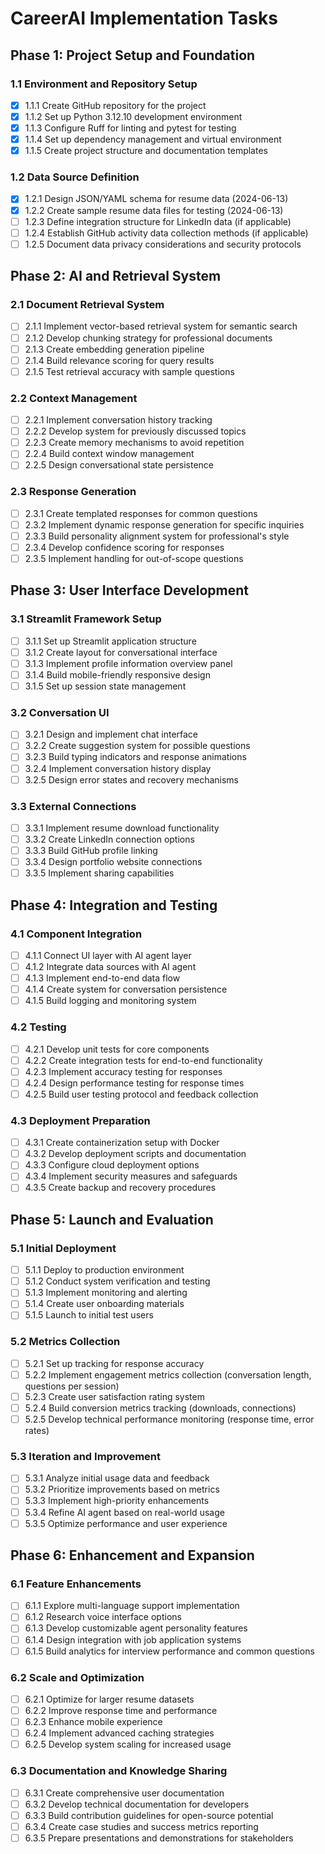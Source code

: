 # CareerAI Implementation Tasks

## Phase 1: Project Setup and Foundation

### 1.1 Environment and Repository Setup

- [x] 1.1.1 Create GitHub repository for the project
- [x] 1.1.2 Set up Python 3.12.10 development environment
- [x] 1.1.3 Configure Ruff for linting and pytest for testing
- [x] 1.1.4 Set up dependency management and virtual environment
- [x] 1.1.5 Create project structure and documentation templates

### 1.2 Data Source Definition

- [x] 1.2.1 Design JSON/YAML schema for resume data (2024-06-13)
- [x] 1.2.2 Create sample resume data files for testing (2024-06-13)
- [ ] 1.2.3 Define integration structure for LinkedIn data (if applicable)
- [ ] 1.2.4 Establish GitHub activity data collection methods (if applicable)
- [ ] 1.2.5 Document data privacy considerations and security protocols

## Phase 2: AI and Retrieval System

### 2.1 Document Retrieval System

- [ ] 2.1.1 Implement vector-based retrieval system for semantic search
- [ ] 2.1.2 Develop chunking strategy for professional documents
- [ ] 2.1.3 Create embedding generation pipeline
- [ ] 2.1.4 Build relevance scoring for query results
- [ ] 2.1.5 Test retrieval accuracy with sample questions

### 2.2 Context Management

- [ ] 2.2.1 Implement conversation history tracking
- [ ] 2.2.2 Develop system for previously discussed topics
- [ ] 2.2.3 Create memory mechanisms to avoid repetition
- [ ] 2.2.4 Build context window management
- [ ] 2.2.5 Design conversational state persistence

### 2.3 Response Generation

- [ ] 2.3.1 Create templated responses for common questions
- [ ] 2.3.2 Implement dynamic response generation for specific inquiries
- [ ] 2.3.3 Build personality alignment system for professional's style
- [ ] 2.3.4 Develop confidence scoring for responses
- [ ] 2.3.5 Implement handling for out-of-scope questions

## Phase 3: User Interface Development

### 3.1 Streamlit Framework Setup

- [ ] 3.1.1 Set up Streamlit application structure
- [ ] 3.1.2 Create layout for conversational interface
- [ ] 3.1.3 Implement profile information overview panel
- [ ] 3.1.4 Build mobile-friendly responsive design
- [ ] 3.1.5 Set up session state management

### 3.2 Conversation UI

- [ ] 3.2.1 Design and implement chat interface
- [ ] 3.2.2 Create suggestion system for possible questions
- [ ] 3.2.3 Build typing indicators and response animations
- [ ] 3.2.4 Implement conversation history display
- [ ] 3.2.5 Design error states and recovery mechanisms

### 3.3 External Connections

- [ ] 3.3.1 Implement resume download functionality
- [ ] 3.3.2 Create LinkedIn connection options
- [ ] 3.3.3 Build GitHub profile linking
- [ ] 3.3.4 Design portfolio website connections
- [ ] 3.3.5 Implement sharing capabilities

## Phase 4: Integration and Testing

### 4.1 Component Integration

- [ ] 4.1.1 Connect UI layer with AI agent layer
- [ ] 4.1.2 Integrate data sources with AI agent
- [ ] 4.1.3 Implement end-to-end data flow
- [ ] 4.1.4 Create system for conversation persistence
- [ ] 4.1.5 Build logging and monitoring system

### 4.2 Testing

- [ ] 4.2.1 Develop unit tests for core components
- [ ] 4.2.2 Create integration tests for end-to-end functionality
- [ ] 4.2.3 Implement accuracy testing for responses
- [ ] 4.2.4 Design performance testing for response times
- [ ] 4.2.5 Build user testing protocol and feedback collection

### 4.3 Deployment Preparation

- [ ] 4.3.1 Create containerization setup with Docker
- [ ] 4.3.2 Develop deployment scripts and documentation
- [ ] 4.3.3 Configure cloud deployment options
- [ ] 4.3.4 Implement security measures and safeguards
- [ ] 4.3.5 Create backup and recovery procedures

## Phase 5: Launch and Evaluation

### 5.1 Initial Deployment

- [ ] 5.1.1 Deploy to production environment
- [ ] 5.1.2 Conduct system verification and testing
- [ ] 5.1.3 Implement monitoring and alerting
- [ ] 5.1.4 Create user onboarding materials
- [ ] 5.1.5 Launch to initial test users

### 5.2 Metrics Collection

- [ ] 5.2.1 Set up tracking for response accuracy
- [ ] 5.2.2 Implement engagement metrics collection (conversation length, questions per session)
- [ ] 5.2.3 Create user satisfaction rating system
- [ ] 5.2.4 Build conversion metrics tracking (downloads, connections)
- [ ] 5.2.5 Develop technical performance monitoring (response time, error rates)

### 5.3 Iteration and Improvement

- [ ] 5.3.1 Analyze initial usage data and feedback
- [ ] 5.3.2 Prioritize improvements based on metrics
- [ ] 5.3.3 Implement high-priority enhancements
- [ ] 5.3.4 Refine AI agent based on real-world usage
- [ ] 5.3.5 Optimize performance and user experience

## Phase 6: Enhancement and Expansion

### 6.1 Feature Enhancements

- [ ] 6.1.1 Explore multi-language support implementation
- [ ] 6.1.2 Research voice interface options
- [ ] 6.1.3 Develop customizable agent personality features
- [ ] 6.1.4 Design integration with job application systems
- [ ] 6.1.5 Build analytics for interview performance and common questions

### 6.2 Scale and Optimization

- [ ] 6.2.1 Optimize for larger resume datasets
- [ ] 6.2.2 Improve response time and performance
- [ ] 6.2.3 Enhance mobile experience
- [ ] 6.2.4 Implement advanced caching strategies
- [ ] 6.2.5 Develop system scaling for increased usage

### 6.3 Documentation and Knowledge Sharing

- [ ] 6.3.1 Create comprehensive user documentation
- [ ] 6.3.2 Develop technical documentation for developers
- [ ] 6.3.3 Build contribution guidelines for open-source potential
- [ ] 6.3.4 Create case studies and success metrics reporting
- [ ] 6.3.5 Prepare presentations and demonstrations for stakeholders

